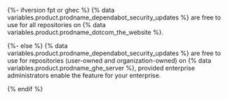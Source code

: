 {%- ifversion fpt or ghec %}
{% data variables.product.prodname_dependabot_security_updates %} are free to use for all repositories on {% data variables.product.prodname_dotcom_the_website %}.

{%- else %}
{% data variables.product.prodname_dependabot_security_updates %} are free to use for repositories (user-owned and organization-owned) on {% data variables.product.prodname_ghe_server %}, provided enterprise administrators enable the feature for your enterprise.

{% endif %}
